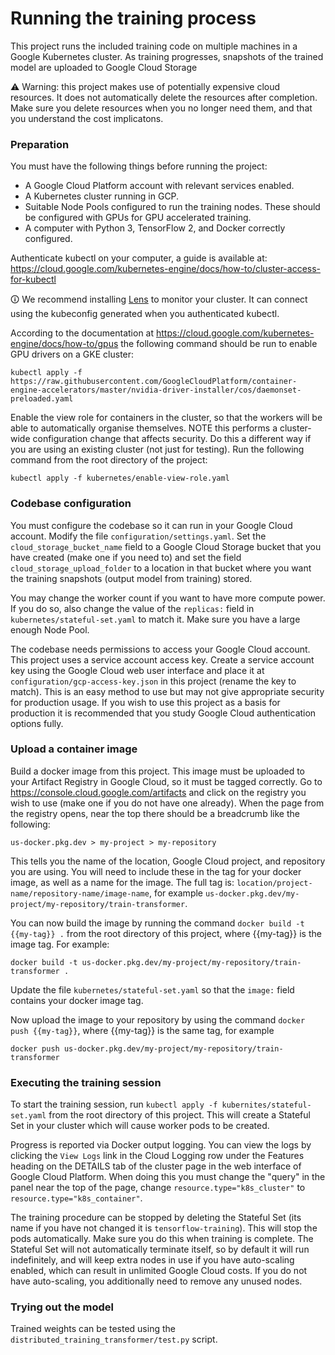 # Running the training process

This project runs the included training code on multiple machines in a
Google Kubernetes cluster. As training progresses, snapshots of the trained
model are uploaded to Google Cloud Storage

⚠️ Warning: this project makes use of potentially expensive cloud resources.
It does not automatically delete the resources after completion. Make sure
you delete resources when you no longer need them, and that you understand
the cost implicatons.

### Preparation

You must have the following things before running the project:

- A Google Cloud Platform account with relevant services enabled.
- A Kubernetes cluster running in GCP.
- Suitable Node Pools configured to run the training nodes.
  These should be configured with GPUs for GPU accelerated training.
- A computer with Python 3, TensorFlow 2, and Docker correctly configured.

Authenticate kubectl on your computer, a guide is available at:
https://cloud.google.com/kubernetes-engine/docs/how-to/cluster-access-for-kubectl

🛈 We recommend installing [Lens](https://k8slens.dev/) to monitor your
cluster. It can connect using the kubeconfig generated when you authenticated
kubectl.

According to the documentation at
https://cloud.google.com/kubernetes-engine/docs/how-to/gpus the following
command should be run to enable GPU drivers on a GKE cluster:

```
kubectl apply -f https://raw.githubusercontent.com/GoogleCloudPlatform/container-engine-accelerators/master/nvidia-driver-installer/cos/daemonset-preloaded.yaml
```

Enable the view role for containers in the cluster, so that the workers will
be able to automatically organise themselves. NOTE this performs a cluster-wide
configuration change that affects security. Do this a different way if you are
using an existing cluster (not just for testing). Run the following command
from the root directory of the project:

```
kubectl apply -f kubernetes/enable-view-role.yaml
```

### Codebase configuration

You must configure the codebase so it can run in your Google Cloud account.
Modify the file `configuration/settings.yaml`. Set the
`cloud_storage_bucket_name` field to a Google Cloud Storage bucket that you
have created (make one if you need to) and set the field
`cloud_storage_upload_folder` to a location in that bucket where you want
the training snapshots (output model from training) stored.

You may change the worker count if you want to have more compute power. If you
do so, also change the value of the `replicas:` field in
`kubernetes/stateful-set.yaml` to match it. Make sure you have a large enough
Node Pool.

The codebase needs permissions to access your Google Cloud account. This
project uses a service account access key. Create a service account key
using the Google Cloud web user interface and place it at
`configuration/gcp-access-key.json` in this project (rename the key to match).
This is an easy method to use but may not give appropriate security for
production usage. If you wish to use this project as a basis for production it
is recommended that you study Google Cloud authentication options fully.

### Upload a container image

Build a docker image from this project. This image must be uploaded to
your Artifact Registry in Google Cloud, so it must be tagged correctly. Go to
https://console.cloud.google.com/artifacts and click on the registry you wish
to use (make one if you do not have one already). When the page from the
registry opens, near the top there should be a breadcrumb like the following:

```
us-docker.pkg.dev > my-project > my-repository
```

This tells you the name of the location, Google Cloud project, and repository
you are using.
You will need to include these in the tag for your docker image, as well as a
name for the image. The full tag is:
`location/project-name/repository-name/image-name`, for example
`us-docker.pkg.dev/my-project/my-repository/train-transformer`.

You can now build the image by running the command
`docker build -t {{my-tag}} .` from the root directory of this project, where
{{my-tag}} is the image tag. For example:

```
docker build -t us-docker.pkg.dev/my-project/my-repository/train-transformer .
```

Update the file `kubernetes/stateful-set.yaml` so that the `image:` field
contains your docker image tag.

Now upload the image to your repository by using the command
`docker push {{my-tag}}`, where {{my-tag}} is the same tag, for example

```
docker push us-docker.pkg.dev/my-project/my-repository/train-transformer
```

### Executing the training session

To start the training session, run
`kubectl apply -f kubernites/stateful-set.yaml` from the root directory
of this project. This will create a Stateful Set in your cluster which
will cause worker pods to be created.

Progress is reported via Docker
output logging. You can view the logs by clicking the `View Logs` link
in the Cloud Logging row under the Features heading on the DETAILS tab
of the cluster page in the web interface of Google Cloud Platform. When
doing this you must change the "query" in the panel near the top of the page,
change `resource.type="k8s_cluster"` to `resource.type="k8s_container"`.

The training procedure can be stopped by deleting the Stateful Set (its name
if you have not changed it is `tensorflow-training`). This will stop the pods
automatically. Make sure you do this when training is complete. The Stateful
Set will not automatically terminate itself, so by default it will run
indefinitely, and will keep extra nodes in use if you have auto-scaling
enabled, which can result in unlimited Google Cloud costs. If you do not
have auto-scaling, you additionally need to remove any unused nodes.

### Trying out the model

Trained weights can be tested using the
`distributed_training_transformer/test.py` script.
